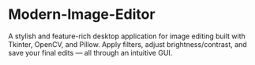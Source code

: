 # Modern-Image-Editor
A stylish and feature-rich desktop application for image editing built with Tkinter, OpenCV, and Pillow. Apply filters, adjust brightness/contrast, and save your final edits — all through an intuitive GUI.
